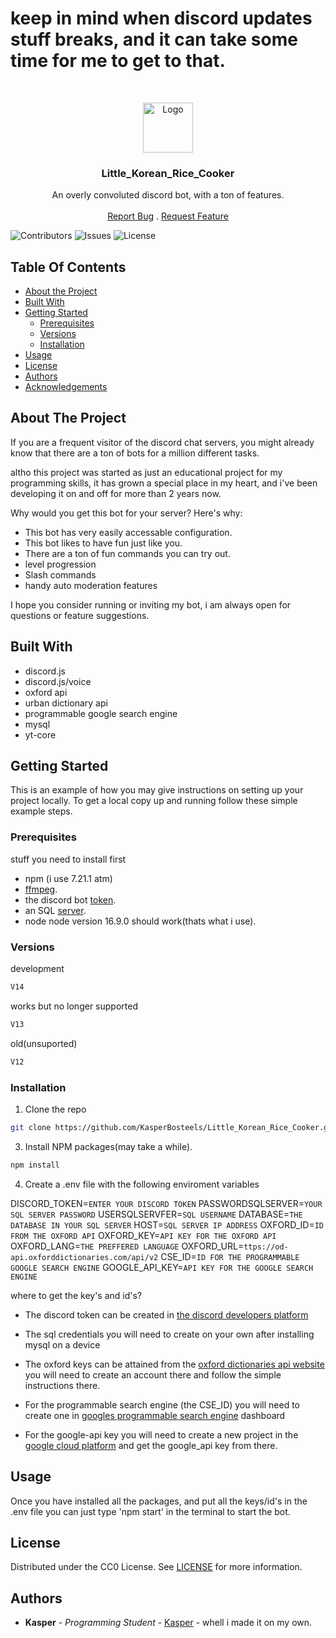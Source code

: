 # keep in mind when discord updates stuff breaks, and it can take some time for me to get to that.

<br/>
<p align="center">
  <a href="https://github.com/KasperBosteels/Little_Korean_Rice_Cooker">
    <img src="https://imgur.com/A2SSxSE.png" alt="Logo" width="80" height="80">
  </a>

  <h3 align="center">Little_Korean_Rice_Cooker</h3>

  <p align="center">
    An overly convoluted discord bot,
with a ton of features.
    <br/>
    <br/>
    <a href="https://github.com/KasperBosteels/Little_Korean_Rice_Cooker/issues">Report Bug</a>
    .
    <a href="https://github.com/KasperBosteels/Little_Korean_Rice_Cooker/issues">Request Feature</a>
  </p>
</p>

![Contributors](https://img.shields.io/github/contributors/KasperBosteels/Little_Korean_Rice_Cooker?color=dark-green) ![Issues](https://img.shields.io/github/issues/KasperBosteels/Little_Korean_Rice_Cooker) ![License](https://img.shields.io/github/license/KasperBosteels/Little_Korean_Rice_Cooker)

## Table Of Contents

- [About the Project](#about-the-project)
- [Built With](#built-with)
- [Getting Started](#getting-started)
  - [Prerequisites](#prerequisites)
  - [Versions](#versions)
  - [Installation](#installation)
- [Usage](#usage)
- [License](#license)
- [Authors](#authors)
- [Acknowledgements](#acknowledgements)

## About The Project

If you are a frequent visitor of the discord chat servers, you might already know that there are a ton of bots for a million different tasks.

altho this project was started as just an educational project for my programming skills, it has grown a special place in my heart, and i've been developing it on and off for more than 2 years now.

Why would you get this bot for your server?
Here's why:

- This bot has very easily accessable configuration.
- This bot likes to have fun just like you.
- There are a ton of fun commands you can try out.
- level progression
- Slash commands
- handy auto moderation features

I hope you consider running or inviting my bot, i am always open for questions or feature suggestions.

## Built With

- discord.js
- discord.js/voice
- oxford api
- urban dictionary api
- programmable google search engine
- mysql
- yt-core

## Getting Started

This is an example of how you may give instructions on setting up your project locally.
To get a local copy up and running follow these simple example steps.

### Prerequisites

stuff you need to install first

- npm (i use 7.21.1 atm)
- [ffmpeg](https://www.hostinger.com/tutorials/how-to-install-ffmpeg).
- the discord bot [token](https://discord.com/developers).
- an SQL [server](https://learn.microsoft.com/en-us/sql/relational-databases/databases/create-a-database?view=sql-server-ver16).
- node node version 16.9.0 should work(thats what i use).

### Versions

development

```txt
V14
```

works but no longer supported

```txt
V13
```

old(unsuported)

```txt
V12
```

### Installation

1. Clone the repo

```sh
git clone https://github.com/KasperBosteels/Little_Korean_Rice_Cooker.git
```

3. Install NPM packages(may take a while).

```sh
npm install
```

4. Create a .env file with the following enviroment variables

DISCORD_TOKEN=`ENTER YOUR DISCORD TOKEN`
PASSWORDSQLSERVER=`YOUR SQL SERVER PASSWORD`
USERSQLSERVFER=`SQL USERNAME`
DATABASE=`THE DATABASE IN YOUR SQL SERVER`
HOST=`SQL SERVER IP ADDRESS`
OXFORD_ID=`ID FROM THE OXFORD API`
OXFORD_KEY=`API KEY FOR THE OXFORD API`
OXFORD_LANG=`THE PREFFERED LANGUAGE`
OXFORD_URL=`ttps://od-api.oxforddictionaries.com/api/v2`
CSE_ID=`ID FOR THE PROGRAMMABLE GOOGLE SEARCH ENGINE`
GOOGLE_API_KEY=`API KEY FOR THE GOOGLE SEARCH ENGINE`

where to get the key's and id's?

- The discord token can be created in [the discord developers platform](https://discord.com/login?redirect_to=%2Fdevelopers%2Fapplications)

- The sql credentials you will need to create on your own after installing mysql on a device

- The oxford keys can be attained from the [oxford dictionaries api website](https://developer.oxforddictionaries.com/) you will need to create an account there and follow the simple instructions there.

- For the programmable search engine (the CSE_ID) you will need to create one in [googles programmable search engine](https://programmablesearchengine.google.com/) dashboard
- For the google-api key you will need to create a new project in the [google cloud platform](https://console.cloud.google.com/home)
  and get the google_api key from there.

## Usage

Once you have installed all the packages, and put all the keys/id's in the .env file you can just type 'npm start' in the terminal to start the bot.

## License

Distributed under the CC0 License. See [LICENSE](https://github.com/KasperBosteels/Little_Korean_Rice_Cooker/blob/main/LICENSE) for more information.

## Authors

- **Kasper** - _Programming Student_ - [Kasper](https://github.com/KasperBosteels) - whell i made it on my own.
